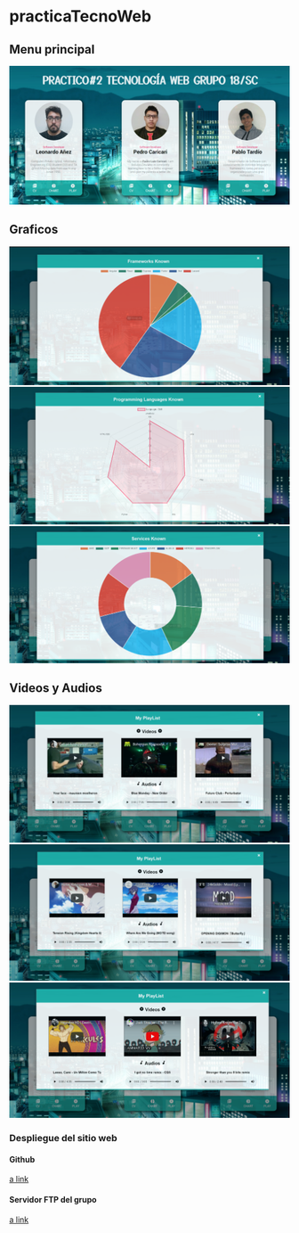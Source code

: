 # practicaTecnoWeb
## Menu principal
![](./assets/readme-img/TareaTecno01v2.png)
## Graficos
![](./assets/readme-img/TareaTecno02.png)
![](./assets/readme-img/TareaTecno03.png)
![](./assets/readme-img/TareaTecno04.png)
## Videos y Audios
![](./assets/readme-img/TareaTecno05.png)
![](./assets/readme-img/TareaTecno06.png)
![](./assets/readme-img/TareaTecno07.png)

### Despliegue del sitio web
#### Github
[a link](https://cartory.github.io/practicaTecnoWeb/)
#### Servidor FTP del grupo
[a link](http://tecnoweb.org.bo/inf513/grupo18sc/Practica3SC/)